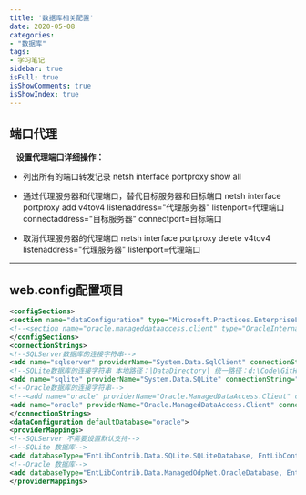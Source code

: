 ```yaml
---
title: '数据库相关配置'
date: 2020-05-08
categories:
- "数据库"
tags:
- 学习笔记
sidebar: true
isFull: true
isShowComments: true
isShowIndex: true
---
```


## 端口代理

&nbsp;&nbsp;&nbsp;**设置代理端口详细操作：**

- 列出所有的端口转发记录
netsh interface portproxy show all

- 通过代理服务器和代理端口，替代目标服务器和目标端口
netsh interface portproxy add v4tov4 listenaddress="代理服务器" listenport=代理端口 connectaddress="目标服务器"  connectport=目标端口

- 取消代理服务器的代理端口
netsh interface portproxy delete v4tov4 listenaddress="代理服务器" listenport=代理端口

******

## web.config配置项目
 ```xml
 <configSections>
<section name="dataConfiguration" type="Microsoft.Practices.EnterpriseLibrary.Data.Configuration.DatabaseSettings, Microsoft.Practices.EnterpriseLibrary.Data" />
<!--<section name="oracle.manageddataaccess.client" type="OracleInternal.Common.ODPMSectionHandler, Oracle.ManagedDataAccess, Version=4.122.19.1, Culture=neutral, PublicKeyToken=89b483f429c47342" />-->
</configSections>
<connectionStrings>
<!--SQLServer数据库的连接字符串-->
<add name="sqlserver" providerName="System.Data.SqlClient" connectionString="Server=192.168.**.***;Database=WinFramework;User Id=sa;Password=*******;" />
<!--SQLite数据库的连接字符串 本地路径：|DataDirectory| 统一路径：d:\Code\GitHub\MES\MES.Framework\Doc\MESFramework.db-->
<add name="sqlite" providerName="System.Data.SQLite" connectionString="Data Source=d:\Code\GitHub\MES\MES.Framework\Doc\xxxxxFramework.db;Version=3;" />
<!--Oracle数据库的连接字符串-->
<!--<add name="oracle" providerName="Oracle.ManagedDataAccess.Client" connectionString="Data Source=127.0.0.1:1521/XE;User Id=sa;Password=xxxxxxxxx;" />-->
<add name="oracle" providerName="Oracle.ManagedDataAccess.Client" connectionString="Data Source=192.168.8.***:1521/hh01;User Id=******;Password=*******;" />
</connectionStrings>
<dataConfiguration defaultDatabase="oracle">
<providerMappings>
<!--SQLServer 不需要设置默认支持-->
<!--SQLite 数据库-->
<add databaseType="EntLibContrib.Data.SQLite.SQLiteDatabase, EntLibContrib.Data.SQLite" name="System.Data.SQLite" />
<!--Oracle 数据库-->
<add databaseType="EntLibContrib.Data.ManagedOdpNet.OracleDatabase, EntLibContrib.Data.ManagedOdpNet" name="Oracle.ManagedDataAccess.Client" />
</providerMappings>
 ```